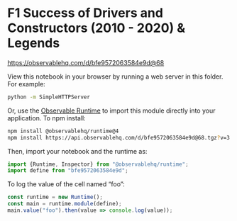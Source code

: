 # F1 Success of Drivers and Constructors (2010 - 2020) & Legends

https://observablehq.com/d/bfe9572063584e9d@68

View this notebook in your browser by running a web server in this folder. For
example:

~~~sh
python -m SimpleHTTPServer
~~~

Or, use the [Observable Runtime](https://github.com/observablehq/runtime) to
import this module directly into your application. To npm install:

~~~sh
npm install @observablehq/runtime@4
npm install https://api.observablehq.com/d/bfe9572063584e9d@68.tgz?v=3
~~~

Then, import your notebook and the runtime as:

~~~js
import {Runtime, Inspector} from "@observablehq/runtime";
import define from "bfe9572063584e9d";
~~~

To log the value of the cell named “foo”:

~~~js
const runtime = new Runtime();
const main = runtime.module(define);
main.value("foo").then(value => console.log(value));
~~~
